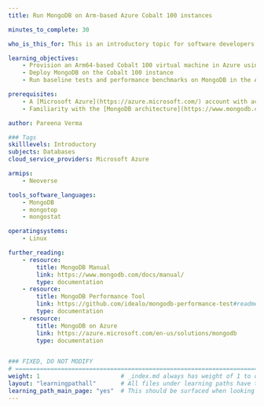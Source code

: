 ```yaml
---
title: Run MongoDB on Arm-based Azure Cobalt 100 instances

minutes_to_complete: 30   

who_is_this_for: This is an introductory topic for software developers who want to migrate MongoDB workloads to Arm-based platforms, with a focus on Microsoft Azure Cobalt 100 Arm64 instances.

learning_objectives: 
    - Provision an Arm64-based Cobalt 100 virtual machine in Azure using Ubuntu Pro 24.04 LTS
    - Deploy MongoDB on the Cobalt 100 instance
    - Run baseline tests and performance benchmarks on MongoDB in the Arm64 environment

prerequisites:
    - A [Microsoft Azure](https://azure.microsoft.com/) account with access to Cobalt 100 (Dpsv6) instances
    - Familiarity with the [MongoDB architecture](https://www.mongodb.com/) and deployment practices on Arm64 platforms

author: Pareena Verma

### Tags
skilllevels: Introductory
subjects: Databases
cloud_service_providers: Microsoft Azure

armips:
    - Neoverse

tools_software_languages:
    - MongoDB
    - mongotop
    - mongostat

operatingsystems:
    - Linux

further_reading:
    - resource:
        title: MongoDB Manual
        link: https://www.mongodb.com/docs/manual/
        type: documentation
    - resource:
        title: MongoDB Performance Tool
        link: https://github.com/idealo/mongodb-performance-test#readme
        type: documentation
    - resource:        
        title: MongoDB on Azure
        link: https://azure.microsoft.com/en-us/solutions/mongodb
        type: documentation


### FIXED, DO NOT MODIFY
# ================================================================================
weight: 1                       # _index.md always has weight of 1 to order correctly
layout: "learningpathall"       # All files under learning paths have this same wrapper
learning_path_main_page: "yes"  # This should be surfaced when looking for related content. Only set for _index.md of learning path content.
---
```

